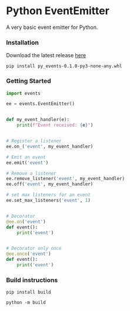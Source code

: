# Python EventEmitter

A very basic event emitter for Python.

### Installation

Download the latest release [here](https://github.com/matteogaldi/py-events/releases)

`pip install py_events-0.1.0-py3-none-any.whl`

### Getting Started

```python
import events

ee = events.EventEmitter()


def my_event_handler(e):
    print(f"Event received: {e}")


# Register a listener
ee.on_('event', my_event_handler)

# Emit an event
ee.emit('event')

# Remove a listener
ee.remove_listener('event', my_event_handler)
ee.off('event', my_event_handler)

# set max listeners for an event
ee.set_max_listeners('event', 1)


# Decorator
@ee.on('event')
def event():
    print('event')


# Decorator only once
@ee.once('event')
def event():
    print('event')
```

### Build instructions

`pip install build`

`python -m build`

